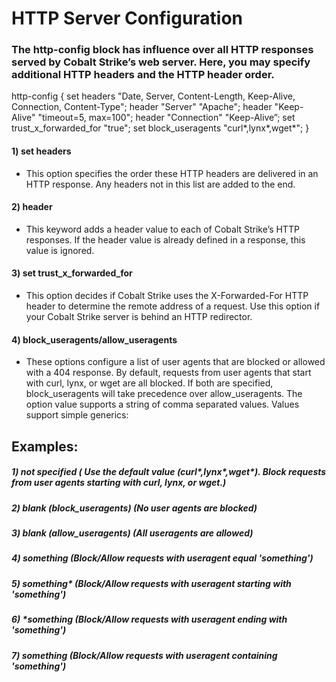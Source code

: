 # HTTP Server Configuration

### The http-config block has influence over all HTTP responses served by Cobalt Strike’s web server. Here, you may specify additional HTTP headers and the HTTP header order.

http-config {
set headers "Date, Server, Content-Length, Keep-Alive,
Connection, Content-Type";
header "Server" "Apache";
header "Keep-Alive" "timeout=5, max=100";
header "Connection" "Keep-Alive”;
set trust_x_forwarded_for "true";
set block_useragents "curl*,lynx*,wget*";
}

#### 1) set headers

 - This option specifies the order these HTTP headers are delivered in an HTTP
response. Any headers not in this list are added to the end.

#### 2) header

 - This keyword adds a header value to each of Cobalt Strike’s HTTP responses. If the
header value is already defined in a response, this value is ignored.

#### 3) set trust_x_forwarded_for

 - This option decides if Cobalt Strike uses the X-Forwarded-For
HTTP header to determine the remote address of a request. Use this option if your Cobalt
Strike server is behind an HTTP redirector.

#### 4) block_useragents/allow_useragents

 - These options configure a list of user agents that
are blocked or allowed with a 404 response. By default, requests from user agents that
start with curl, lynx, or wget are all blocked. If both are specified, block_useragents will
take precedence over allow_useragents. The option value supports a string of comma
separated values. Values support simple generics:

## Examples:

##### 1) not specified ( Use the default value (curl*,lynx*,wget*). Block requests from user agents starting with curl, lynx, or wget.)

##### 2) blank (block_useragents) (No user agents are blocked)

##### 3) blank (allow_useragents) (All useragents are allowed)

##### 4) something (Block/Allow requests with useragent equal 'something')

##### 5) something* (Block/Allow requests with useragent starting with 'something')

##### 6) *something (Block/Allow requests with useragent ending with 'something')

##### 7) *something* (Block/Allow requests with useragent containing 'something')
